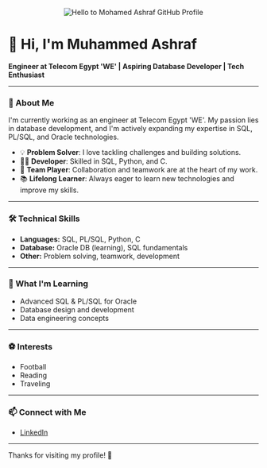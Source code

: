 <p align="center">
  <img src="https://readme-typing-svg.demolab.com?font=Fira+Code&size=28&pause=1000&color=36BCF7&center=true&vCenter=true&width=600&lines=Hello+to+Mohamed+Ashraf+GitHub+Profile+%F0%9F%91%8B" alt="Hello to Mohamed Ashraf GitHub Profile" />
</p>

# 👋 Hi, I'm Muhammed Ashraf

**Engineer at Telecom Egypt 'WE' | Aspiring Database Developer | Tech Enthusiast**

---

### 🚀 About Me

I'm currently working as an engineer at Telecom Egypt 'WE'. My passion lies in database development, and I'm actively expanding my expertise in SQL, PL/SQL, and Oracle technologies.

- 💡 **Problem Solver**: I love tackling challenges and building solutions.
- 👨‍💻 **Developer**: Skilled in SQL, Python, and C.
- 🤝 **Team Player**: Collaboration and teamwork are at the heart of my work.
- 📚 **Lifelong Learner**: Always eager to learn new technologies and improve my skills.

---

### 🛠️ Technical Skills

- **Languages:** SQL, PL/SQL, Python, C
- **Database:** Oracle DB (learning), SQL fundamentals
- **Other:** Problem solving, teamwork, development

---

### 🌱 What I'm Learning

- Advanced SQL & PL/SQL for Oracle
- Database design and development
- Data engineering concepts

---

### ⚽ Interests

- Football
- Reading
- Traveling

---

### 📫 Connect with Me

- [LinkedIn](https://www.linkedin.com/in/muhammedd-ashraf/)

---

Thanks for visiting my profile! 🚀
